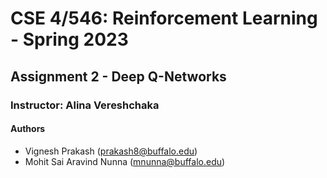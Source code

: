 # CSE 4/546: Reinforcement Learning - Spring 2023

## Assignment 2 - Deep Q-Networks

### Instructor: Alina Vereshchaka

#### Authors

- Vignesh Prakash (prakash8@buffalo.edu)
- Mohit Sai Aravind Nunna (mnunna@buffalo.edu)